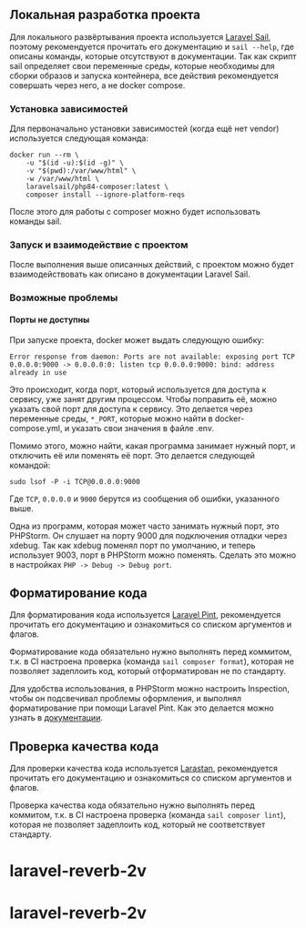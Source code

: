 ## Локальная разработка проекта

Для локального развёртывания проекта используется
[Laravel Sail](https://laravel.com/docs/10.x/sail), поэтому рекомендуется
прочитать его документацию и `sail --help`, где описаны команды, которые
отсутствуют в документации. Так как скрипт sail определяет свои переменные
среды, которые необходимы для сборки образов и запуска контейнера, все
действия рекомендуется совершать через него, а не docker compose.

### Установка зависимостей

Для первоначально установки зависимостей (когда ещё нет vendor) используется
следующая команда:

```shell
docker run --rm \
    -u "$(id -u):$(id -g)" \
    -v "$(pwd):/var/www/html" \
    -w /var/www/html \
    laravelsail/php84-composer:latest \
    composer install --ignore-platform-reqs
```

После этого для работы с composer можно будет использовать команды sail.

### Запуск и взаимодействие с проектом

После выполнения выше описанных действий, с проектом можно будет
взаимодействовать как описано в документации Laravel Sail.

### Возможные проблемы

#### Порты не доступны

При запуске проекта, docker может выдать следующую ошибку:

```shell
Error response from daemon: Ports are not available: exposing port TCP 0.0.0.0:9000 -> 0.0.0.0:0: listen tcp 0.0.0.0:9000: bind: address already in use
```

Это происходит, когда порт, который используется для доступа к сервису, уже
занят другим процессом. Чтобы поправить её, можно указать свой порт для доступа
к сервису. Это делается через переменные среды, `*_PORT`, которые можно
найти в docker-compose.yml, и указать свои значения в файле .env.

Помимо этого, можно найти, какая программа занимает нужный порт, и отключить
её или поменять её порт. Это делается следующей командой:

```shell
sudo lsof -P -i TCP@0.0.0.0:9000
```

Где `TCP`, `0.0.0.0` и `9000` берутся из сообщения об ошибки, указанного выше.

Одна из программ, которая может часто занимать нужный порт, это PHPStorm.
Он слушает на порту 9000 для подключения отладки через xdebug. Так как
xdebug поменял порт по умолчанию, и теперь использует 9003, порт в PHPStorm
можно поменять. Сделать это можно в настройках `PHP -> Debug -> Debug port`.

## Форматирование кода

Для форматирования кода используется
[Laravel Pint](https://laravel.com/docs/11.x/pint), рекомендуется прочитать его
документацию и ознакомиться со списком аргументов и флагов.

Форматирование кода обязательно нужно выполнять перед коммитом, т.к. в CI
настроена проверка (команда `sail composer format`), которая не
позволяет задеплоить код, который отформатирован не по стандарту.

Для удобства использования, в PHPStorm можно настроить Inspection,
чтобы он подсвечивал проблемы оформления, и выполнял форматирование при
помощи Laravel Pint. Как это делается можно узнать в
[документации](https://www.jetbrains.com/help/phpstorm/using-laravel-pint.html).

## Проверка качества кода

Для проверки качества кода используется
[Larastan](https://github.com/larastan/larastan), рекомендуется прочитать его
документацию и ознакомиться со списком аргументов и флагов.

Проверка качества кода обязательно нужно выполнять перед коммитом, т.к. в CI
настроена проверка (команда `sail composer lint`), которая не
позволяет задеплоить код, который не соответствует стандарту.
# laravel-reverb-2v
# laravel-reverb-2v

